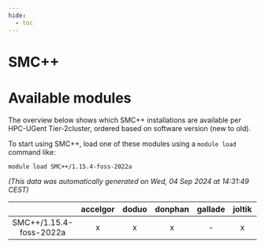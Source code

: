 ```yaml
---
hide:
  - toc
---
```


SMC++
=====

# Available modules


The overview below shows which SMC++ installations are available per HPC-UGent Tier-2cluster, ordered based on software version (new to old).

To start using SMC++, load one of these modules using a `module load` command like:

```shell
module load SMC++/1.15.4-foss-2022a
```

*(This data was automatically generated on Wed, 04 Sep 2024 at 14:31:49 CEST)*  

| |accelgor|doduo|donphan|gallade|joltik|shinx|skitty|
| :---: | :---: | :---: | :---: | :---: | :---: | :---: | :---: |
|SMC++/1.15.4-foss-2022a|x|x|x|-|x|-|x|

